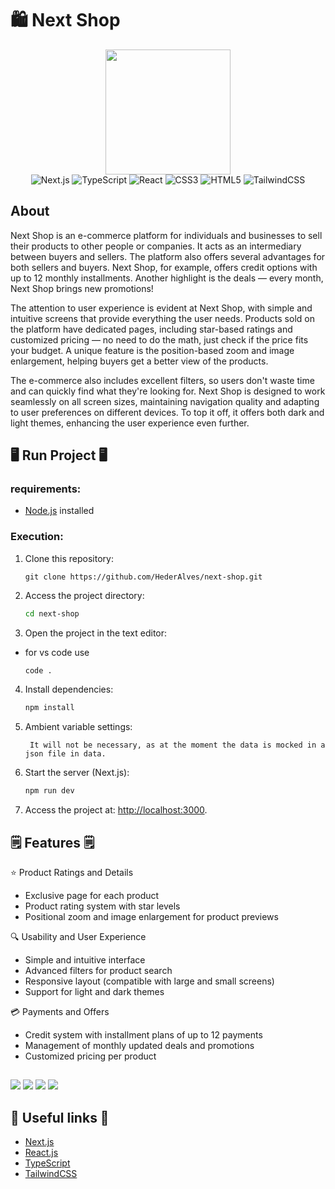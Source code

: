 # 🛍️ Next Shop

<div align="center">

<img src="https://github.com/user-attachments/assets/b6c138b5-41f9-4e05-963d-19bcfda5ef2c" width="200" />

<div data-badges>
  <img src="https://img.shields.io/badge/next.js-%23000000.svg?style=for-the-badge&logo=nextdotjs&logoColor=white" alt="Next.js" />
  <img src="https://img.shields.io/badge/typescript-%23007ACC.svg?style=for-the-badge&logo=typescript&logoColor=white" alt="TypeScript" />
  <img src="https://img.shields.io/badge/react-%2320232a.svg?style=for-the-badge&logo=react&logoColor=%2361DAFB" alt="React" />
  <img src="https://img.shields.io/badge/css3-%231572B6.svg?style=for-the-badge&logo=css3&logoColor=white" alt="CSS3" />
  <img src="https://img.shields.io/badge/html5-%23E34F26.svg?style=for-the-badge&logo=html5&logoColor=white" alt="HTML5" />
  <img src="https://img.shields.io/badge/tailwindcss-%2338B2AC.svg?style=for-the-badge&logo=tailwind-css&logoColor=white" alt="TailwindCSS" />
</div>
</div>

## About

Next Shop is an e-commerce platform for individuals and businesses to sell their products to other people or companies. It acts as an intermediary between buyers and sellers. The platform also offers several advantages for both sellers and buyers. Next Shop, for example, offers credit options with up to 12 monthly installments. Another highlight is the deals — every month, Next Shop brings new promotions!

The attention to user experience is evident at Next Shop, with simple and intuitive screens that provide everything the user needs. Products sold on the platform have dedicated pages, including star-based ratings and customized pricing — no need to do the math, just check if the price fits your budget. A unique feature is the position-based zoom and image enlargement, helping buyers get a better view of the products.

The e-commerce also includes excellent filters, so users don't waste time and can quickly find what they're looking for. Next Shop is designed to work seamlessly on all screen sizes, maintaining navigation quality and adapting to user preferences on different devices. To top it off, it offers both dark and light themes, enhancing the user experience even further.

## 🖥️ Run Project 🖥️

### requirements:

- [Node.js](https://nodejs.org/pt) installed

### Execution:

1. Clone this repository:

   ```HTTPS
   git clone https://github.com/HederAlves/next-shop.git
   ```

2. Access the project directory:

   ```sh
   cd next-shop
   ```

3. Open the project in the text editor:

- for vs code use
  ```sh
  code .
  ```

4.  Install dependencies:

    ```sh
    npm install
    ```

5.  Ambient variable settings:

         It will not be necessary, as at the moment the data is mocked in a json file in data.

6.  Start the server (Next.js):

    ```sh
    npm run dev
    ```

7.  Access the project at: [http://localhost:3000](http://localhost:3000).

## 🗒️ Features 🗒️

⭐ Product Ratings and Details

- Exclusive page for each product
- Product rating system with star levels
- Positional zoom and image enlargement for product previews

🔍 Usability and User Experience

- Simple and intuitive interface
- Advanced filters for product search
- Responsive layout (compatible with large and small screens)
- Support for light and dark themes

💳 Payments and Offers

- Credit system with installment plans of up to 12 payments
- Management of monthly updated deals and promotions
- Customized pricing per product

##

  <img src="https://github.com/user-attachments/assets/d9c26de5-15dd-4975-8e92-e64bcb473829"/>
  <img src="https://github.com/user-attachments/assets/de0b7d06-263f-409c-9785-088cd118b213"/>
  <img src="https://github.com/user-attachments/assets/b259d5aa-7648-4285-806e-9307a5ddac5e"/>
  <img src="https://github.com/user-attachments/assets/de318e7e-f491-497c-bd8e-daf06f4c1d81"/>

## 💎 Useful links 💎

- [Next.js](https://nextjs.org/docs)
- [React.js](https://react.dev/learn)
- [TypeScript](https://www.typescriptlang.org/docs)
- [TailwindCSS](https://tailwindcss.com/docs/installation/using-vite)
